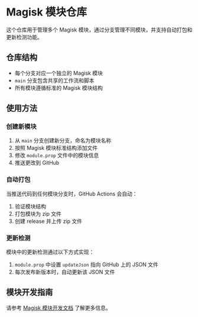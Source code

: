 # Magisk 模块仓库

这个仓库用于管理多个 Magisk 模块，通过分支管理不同模块，并支持自动打包和更新检测功能。

## 仓库结构

- 每个分支对应一个独立的 Magisk 模块
- `main` 分支包含共享的工作流和脚本
- 所有模块遵循标准的 Magisk 模块结构

## 使用方法

### 创建新模块

1. 从 `main` 分支创建新分支，命名为模块名称
2. 按照 Magisk 模块标准结构添加文件
3. 修改 `module.prop` 文件中的模块信息
4. 推送更改到 GitHub

### 自动打包

当推送代码到任何模块分支时，GitHub Actions 会自动：

1. 验证模块结构
2. 打包模块为 zip 文件
3. 创建 release 并上传 zip 文件

### 更新检测

模块中的更新检测通过以下方式实现：

1. `module.prop` 中设置 `updateJson` 指向 GitHub 上的 JSON 文件
2. 每次发布新版本时，自动更新该 JSON 文件

## 模块开发指南

请参考 [Magisk 模块开发文档](https://topjohnwu.github.io/Magisk/guides.html) 了解更多信息。

